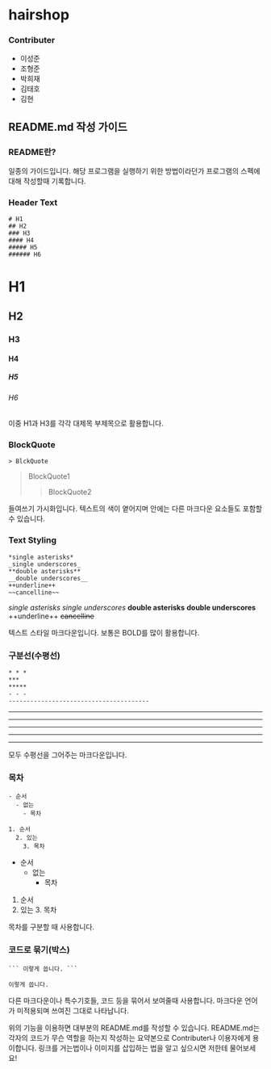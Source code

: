 # hairshop

### Contributer
- 이성준
- 조형준
- 박희재
- 김태호
- 김현



## README.md 작성 가이드
### README란?
일종의 가이드입니다. 해당 프로그램을 실행하기 위한 방법이라던가 프로그램의 스펙에 대해 작성할때 기록합니다.


### Header Text
```
# H1
## H2
### H3
#### H4
##### H5
###### H6
```
# H1
## H2
### H3
#### H4
##### H5
###### H6
이중 H1과 H3를 각각 대제목 부제목으로 활용합니다.


### BlockQuote
```
> BlckQuote
```
> BlockQuote1
>> BlockQuote2

들여쓰기 가시화입니다. 텍스트의 색이 옅어지며 안에는 다른 마크다운 요소들도 포함할 수 있습니다.


### Text Styling
```
*single asterisks*
_single underscores_
**double asterisks**
__double underscores__
++underline++
~~cancelline~~
```
*single asterisks*
_single underscores_
**double asterisks**
__double underscores__
++underline++
~~cancelline~~

텍스트 스타일 마크다운입니다. 보통은 BOLD를 많이 활용합니다.


### 구분선(수평선)
```
* * *
***
*****
- - -
---------------------------------------
```

* * *
***
*****
- - -
---------------------------------------

모두 수평선을 그어주는 마크다운입니다.


### 목차
```
- 순서
  - 없는
    - 목차

1. 순서
  2. 있는
    3. 목차
```
- 순서
  - 없는
    - 목차

1. 순서
  2. 있는
    3. 목차

목차를 구분할 때 사용합니다.


### 코드로 묶기(박스)
```
``` 이렇게 씁니다. ```
```
``` 이렇게 씁니다. ```

다른 마크다운이나 특수기호들, 코드 등을 묶어서 보여줄때 사용합니다. 
마크다운 언어가 미적용되며 쓰여진 그대로 나타납니다.



위의 기능을 이용하면 대부분의 README.md를 작성할 수 있습니다.
README.md는 각자의 코드가 무슨 역할을 하는지 작성하는 요약본으로 Contributer나 이용자에게 용이합니다.
링크를 거는법이나 이미지를 삽입하는 법을 알고 싶으시면 저한테 물어보세요!


